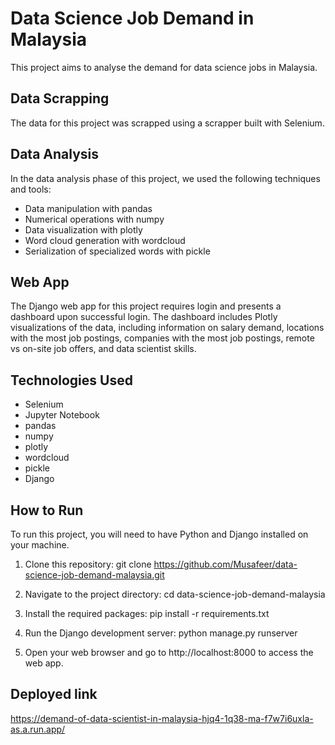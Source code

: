 # Data Science Job Demand in Malaysia

This project aims to analyse the demand for data science jobs in Malaysia.

## Data Scrapping

The data for this project was scrapped using a scrapper built with Selenium.

## Data Analysis

In the data analysis phase of this project, we used the following techniques and tools:

- Data manipulation with pandas
- Numerical operations with numpy
- Data visualization with plotly
- Word cloud generation with wordcloud
- Serialization of specialized words with pickle

## Web App

The Django web app for this project requires login and presents a dashboard upon successful login. The dashboard includes Plotly visualizations of the data, including information on salary demand, locations with the most job postings, companies with the most job postings, remote vs on-site job offers, and data scientist skills.



## Technologies Used
- Selenium
- Jupyter Notebook
- pandas
- numpy
- plotly
- wordcloud
- pickle
- Django

## How to Run

To run this project, you will need to have Python and Django installed on your machine.

1. Clone this repository:
git clone https://github.com/Musafeer/data-science-job-demand-malaysia.git


2. Navigate to the project directory:
cd data-science-job-demand-malaysia

3. Install the required packages:
pip install -r requirements.txt


4. Run the Django development server:
python manage.py runserver


5. Open your web browser and go to http://localhost:8000 to access the web app.

## Deployed link
https://demand-of-data-scientist-in-malaysia-hjq4-1q38-ma-f7w7i6uxla-as.a.run.app/
